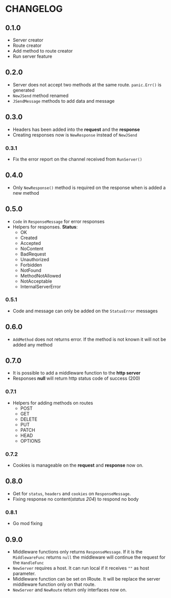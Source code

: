 # CHANGELOG 

## 0.1.0

* Server creator
* Route creator
* Add method to route creator
* Run server feature 

## 0.2.0

* Server does not accept two methods at the same route. `panic.Err()` is generated
* `NewJSend` method renamed
* `JSendMessage` methods to add data and message

## 0.3.0

* Headers has been added into the **request** and the **response**
* Creating responses now is `NewResponse` instead of `NewJSend`

### 0.3.1

* Fix the error report on the channel received from `RunServer()`

## 0.4.0

* Only `NewResponse()` method is required on the response when is added a new method

## 0.5.0

* `Code` in `ResponseMessage` for error responses
* Helpers for responses. **Status**:
    * OK
    * Created
    * Accepted
    * NoContent
    * BadRequest
    * Unauthorized
    * Forbidden
    * NotFound
    * MethodNotAllowed
    * NotAcceptable
    * InternalServerError

### 0.5.1

* Code and message can only be added on the `StatusError` messages

## 0.6.0

* `AddMethod` does not returns error. If the method is not known it will not be added any method

## 0.7.0

* It is possible to add a middleware function to the **http server**
* Responses **null** will return http status code of success (200)

### 0.7.1

* Helpers for adding methods on routes
    * POST
    * GET
    * DELETE
    * PUT
    * PATCH
    * HEAD
    * OPTIONS

### 0.7.2

* Cookies is manageable on the **request** and **response** now on.

## 0.8.0

* Get for `status`, `headers` and `cookies` on `ResponseMessage`.
* Fixing response no content(_status 204_) to respond no body

### 0.8.1

* Go mod fixing

## 0.9.0

* Middleware functions only returns `ResponseMessage`. If it is the `MiddlewareFunc` returns `null` the middleware will
continue the request for the `HandleFunc`
* `NewServer` requires a host. It can run local if it receives `""` as host parameter.
* Middleware function can be set on IRoute. It will be replace the server middleware function only on that route.
* `NewServer` and `NewRoute` return only interfaces now on.
